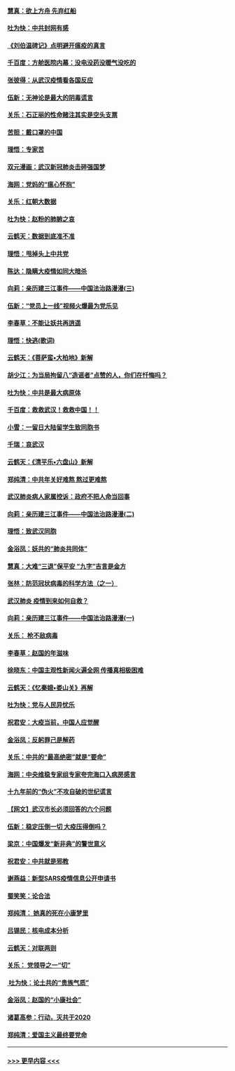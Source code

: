 #### [慧真：欲上方舟 先弃红船](../pages/nsc993/n11853483.md?t=02081802) 
#### [吐为快：中共封网有感](../pages/nsc993/n11852575.md?t=02081802) 
#### [《刘伯温碑记》点明避开瘟疫的真言](../pages/nsc993/n11852128.md?t=02081802) 
#### [千百度：方舱医院内幕：没电没药没暖气没吃的](../pages/nsc993/n11850211.md?t=02081802) 
#### [张彼得：从武汉疫情看各国反应](../pages/nsc993/n11850102.md?t=02081802) 
#### [伍新：无神论是最大的阴毒谎言](../pages/nsc993/n11846129.md?t=02081802) 
#### [关乐：石正丽的性命赌注其实是空头支票](../pages/nsc993/n11846109.md?t=02081802) 
#### [苦胆：戴口罩的中国](../pages/nsc993/n11845576.md?t=02081802) 
#### [理悟：专家苦](../pages/nsc993/n11845564.md?t=02081802) 
#### [双元漫画：武汉新冠肺炎击碎强国梦](../pages/nsc993/n11843320.md?t=02081802) 
#### [海网：党妈的“瘟心怀抱”](../pages/nsc993/n11840740.md?t=02081802) 
#### [关乐：红朝大数据](../pages/nsc993/n11840675.md?t=02081802) 
#### [吐为快：赵粉的肺腑之哀](../pages/nsc993/n11840618.md?t=02081802) 
#### [云鹤天：数据到底准不准](../pages/nsc993/n11840325.md?t=02081802) 
#### [理悟：甩掉头上中共党](../pages/nsc993/n11838826.md?t=02081802) 
#### [陈达：隐瞒大疫情如同大暗杀](../pages/nsc993/n11838771.md?t=02081802) 
#### [向莉：亲历建三江事件——中国法治路漫漫(三)](../pages/nsc993/n11831825.md?t=02081802) 
#### [伍新：“党员上一线”视频火爆最为党乐见](../pages/nsc993/n11838200.md?t=02081802) 
#### [李春草：不能让妖共再逍遥](../pages/nsc993/n11838102.md?t=02081802) 
#### [理悟：快逃(歌词)](../pages/nsc993/n11838083.md?t=02081802) 
#### [云鹤天：《菩萨蛮▪大柏地》新解](../pages/nsc993/n11838059.md?t=02081802) 
#### [胡少江：为当局拘留八“造谣者”点赞的人，你们在忏悔吗？](../pages/nsc993/n11836801.md?t=02081802) 
#### [吐为快：中共是最大病原体](../pages/nsc993/n11836748.md?t=02081802) 
#### [千百度：救救武汉！救救中国！！](../pages/nsc993/n11836145.md?t=02081802) 
#### [小雪：一留日大陆留学生致同胞书](../pages/nsc993/n11834624.md?t=02081802) 
#### [千瑞：哀武汉](../pages/nsc993/n11833647.md?t=02081802) 
#### [云鹤天：《清平乐▪六盘山》新解](../pages/nsc993/n11833611.md?t=02081802) 
#### [郑纯清：中共年关好难熬 熬过更难熬](../pages/nsc993/n11833489.md?t=02081802) 
#### [武汉肺炎病人家属控诉：政府不把人命当回事](../pages/nsc993/n11833205.md?t=02081802) 
#### [向莉：亲历建三江事件——中国法治路漫漫(二)](../pages/nsc993/n11829102.md?t=02081802) 
#### [理悟：致武汉同胞](../pages/nsc993/n11831522.md?t=02081802) 
#### [金浴凤：妖共的“肺炎共同体”](../pages/nsc993/n11829448.md?t=02081802) 
#### [慧真：大难“三退”保平安 “九字”吉言是金方](../pages/nsc993/n11829501.md?t=02081802) 
#### [张林：防范冠状病毒的科学方法（之一）](../pages/nsc993/n11828618.md?t=02081802) 
#### [武汉肺炎 疫情到来如何自救？](../pages/nsc993/n11827632.md?t=02081802) 
#### [向莉：亲历建三江事件——中国法治路漫漫(一)](../pages/nsc993/n11827190.md?t=02081802) 
#### [关乐： 枪不敌病毒](../pages/nsc993/n11826746.md?t=02081802) 
#### [李春草：赵国的年滋味](../pages/nsc993/n11826321.md?t=02081802) 
#### [徐晓东：中国主观性新闻火遍全网 传播真相极困难](../pages/nsc993/n11826508.md?t=02081802) 
#### [云鹤天：《忆秦娥▪娄山关》再解](../pages/nsc993/n11824682.md?t=02081802) 
#### [吐为快：党与人民异忧乐](../pages/nsc993/n11824660.md?t=02081802) 
#### [祝君安：大疫当前，中国人应觉醒](../pages/nsc993/n11821946.md?t=02081802) 
#### [金浴凤：反躬罪己是解药](../pages/nsc993/n11820280.md?t=02081802) 
#### [关乐：中共的“最高绝密”就是“要命”](../pages/nsc993/n11816946.md?t=02081802) 
#### [海网：中央维稳专家组专家夸完海口入病房感言](../pages/nsc993/n11815138.md?t=02081802) 
#### [十九年前的“伪火”不攻自破的世纪谎言](../pages/nsc993/n11813238.md?t=02081802) 
#### [【网文】武汉市长必须回答的六个问题](../pages/nsc993/n11813848.md?t=02081802) 
#### [伍新：稳定压倒一切 大疫压得倒吗？](../pages/nsc993/n11812634.md?t=02081802) 
#### [梁京：中国爆发“新非典”的警世意义](../pages/nsc993/n11812554.md?t=02081802) 
#### [祝君安：中共就是邪教](../pages/nsc993/n11812431.md?t=02081802) 
#### [谢燕益：新型SARS疫情信息公开申请书](../pages/nsc993/n11808840.md?t=02081802) 
#### [蜀笑笑：论合法](../pages/nsc993/n11808064.md?t=02081802) 
#### [郑纯清： 她真的死在小康梦里](../pages/nsc993/n11806623.md?t=02081802) 
#### [吕锡民：核电成本分析](../pages/nsc993/n11806284.md?t=02081802) 
#### [云鹤天：对联两则](../pages/nsc993/n11805957.md?t=02081802) 
#### [关乐： 党领导之一“切”](../pages/nsc993/n11804505.md?t=02081802) 
#### [ 吐为快：论土共的“贵族气质”](../pages/nsc993/n11804490.md?t=02081802) 
#### [金浴凤：赵国的“小康社会”](../pages/nsc993/n11804452.md?t=02081802) 
#### [诸葛高参：行动，灭共于2020](../pages/nsc993/n11804120.md?t=02081802) 
#### [郑纯清：爱国主义最终要党命](../pages/nsc993/n11802197.md?t=02081802) 

----
#### [ >>> 更早内容 <<< ](../indexes/nsc993-earlier.md)
